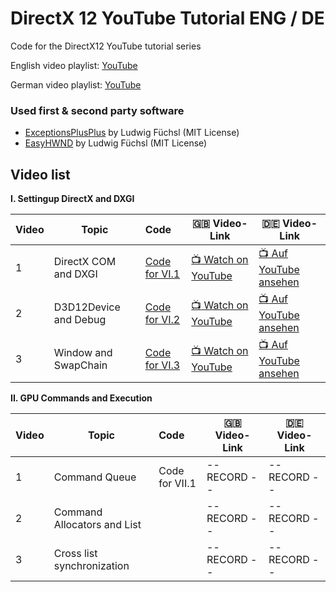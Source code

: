 # DirectX 12 YouTube Tutorial ENG / DE
Code for the DirectX12 YouTube tutorial series

English video playlist: [YouTube](https://youtube.com/playlist?list=PL-m4pn2uJvXGgLezWF3tKWc4Frzc8PzvW)

German video playlist: [YouTube](https://youtube.com/playlist?list=PL-m4pn2uJvXFiuAfZy0r9mItWtVfNl5gw)

### Used first & second party software

- [ExceptionsPlusPlus](https://github.com/Ohjurot/ExceptionsPlusPlus) by Ludwig Füchsl (MIT License)
- [EasyHWND](https://github.com/Ohjurot/EasyHWND) by Ludwig Füchsl (MIT License)

## Video list

**I. Settingup DirectX and DXGI** 

| Video | Topic                 | Code                                                         | :gb: Video-Link                                       | :de: Video-Link                                          |
| ----- | --------------------- | :----------------------------------------------------------- | ----------------------------------------------------- | -------------------------------------------------------- |
| 1     | DirectX COM and DXGI  | [Code for VI.1](https://github.com/Ohjurot/DX12-YT/releases/tag/VI.1) | [:tv: Watch on YouTube​](https://youtu.be/3NTnolWuZxI) | [:tv: Auf YouTube ansehen](https://youtu.be/LOoL9U1Z9ug) |
| 2     | D3D12Device and Debug | [Code for VI.2](https://github.com/Ohjurot/DX12-YT/releases/tag/VI.2) | [:tv: Watch on YouTube](https://youtu.be/yE6zmH5UJYc) | [:tv: Auf YouTube ansehen](https://youtu.be/q62eQqgqQnI) |
| 3     | Window and SwapChain  | [Code for VI.3](https://github.com/Ohjurot/DX12-YT/releases/tag/VI.3) | [:tv: Watch on YouTube](https://youtu.be/R3IF-t11QkM) | [:tv: Auf YouTube ansehen](https://youtu.be/wCD-N7SIYyg) |

**II. GPU Commands and Execution**

| Video | Topic                       | Code           | :gb: Video-Link | :de: Video-Link |
| ----- | --------------------------- | :------------- | --------------- | --------------- |
| 1     | Command Queue               | Code for VII.1 | -- RECORD --    | -- RECORD --    |
| 2     | Command Allocators and List |                | -- RECORD --    | -- RECORD --    |
| 3     | Cross list synchronization  |                | -- RECORD --    | -- RECORD --    |

